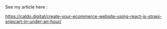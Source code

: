 
See my article here :

https://caldo.digital/create-your-ecommerce-website-using-react-js-strapi-snipcart-in-under-an-hour/

